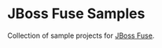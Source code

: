 # JBoss Fuse Samples

Collection of sample projects for [JBoss Fuse](http://www.jboss.org/products/fuse/overview/).
